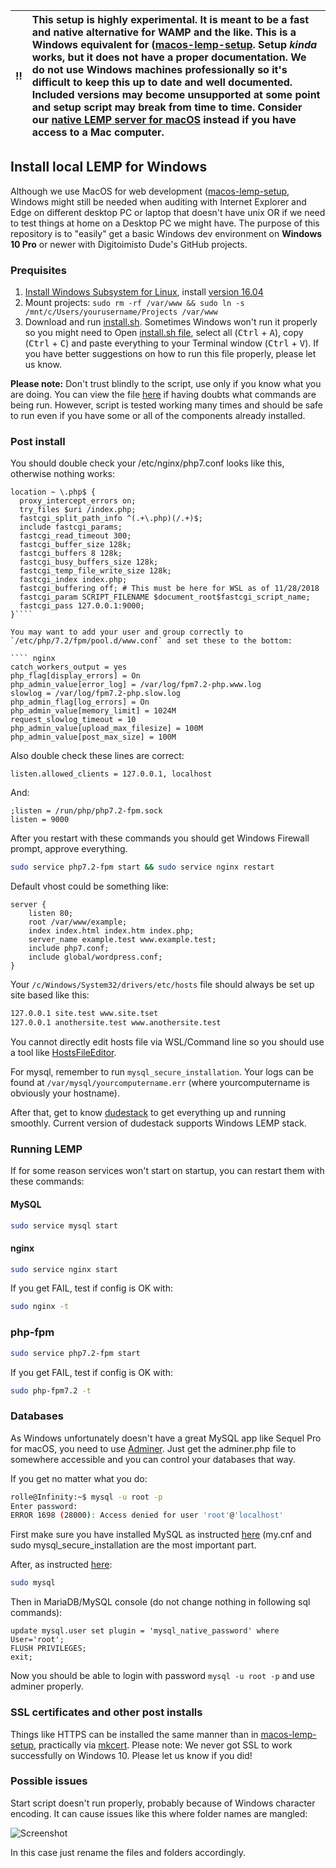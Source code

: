| :bangbang: | **This setup is highly experimental. It is meant to be a fast and native alternative for WAMP and the like. This is a Windows equivalent for ([macos-lemp-setup](https://github.com/digitoimistodude/macos-lemp-setup). Setup *kinda* works, but it does not have a proper documentation. We do not use Windows machines professionally so it's difficult to keep this up to date and well documented. Included versions may become unsupported at some point and setup script may break from time to time. Consider our [native LEMP server for macOS](https://github.com/digitoimistodude/macos-lemp-setup) instead if you have access to a Mac computer.**  |
|:------------:|:------------------------------------------------------------------------------------------------------------------------------------------------------------------------|


## Install local LEMP for Windows

Although we use MacOS for web development ([macos-lemp-setup](https://github.com/digitoimistodude/macos-lemp-setup), Windows might still be needed when auditing with Internet Explorer and Edge on different desktop PC or laptop that doesn't have unix OR if we need to test things at home on a Desktop PC we might have. The purpose of this repository is to "easily" get a basic Windows dev environment on **Windows 10 Pro** or newer with Digitoimisto Dude's GitHub projects.

### Prequisites 

1. [Install Windows Subsystem for Linux](https://docs.microsoft.com/en-us/windows/wsl/install-win10), install [version 16.04](https://gist.github.com/xynova/87beae35688476efb2ee290d3926f5bb)
2. Mount projects: `sudo rm -rf /var/www && sudo ln -s /mnt/c/Users/yourusername/Projects /var/www`
3. Download and run [install.sh](https://raw.githubusercontent.com/digitoimistodude/windows-lemp-setup/master/install.sh). Sometimes Windows won't run it properly so you might need to Open [install.sh file](https://raw.githubusercontent.com/digitoimistodude/windows-lemp-setup/master/install.sh), select all (<kbd>Ctrl</kbd> + <kbd>A</kbd>), copy (<kbd>Ctrl</kbd> + <kbd>C</kbd>) and paste everything to your Terminal window (<kbd>Ctrl</kbd> + <kbd>V</kbd>). If you have better suggestions on how to run this file properly, please let us know.

**Please note:** Don't trust blindly to the script, use only if you know what you are doing. You can view the file [here](https://github.com/digitoimistodude/windows-lemp-setup/blob/master/install.sh) if having doubts what commands are being run. However, script is tested working many times and should be safe to run even if you have some or all of the components already installed.

### Post install

You should double check your /etc/nginx/php7.conf looks like this, otherwise nothing works:

```` nginx
location ~ \.php$ {
  proxy_intercept_errors on;
  try_files $uri /index.php;
  fastcgi_split_path_info ^(.+\.php)(/.+)$;
  include fastcgi_params;
  fastcgi_read_timeout 300;
  fastcgi_buffer_size 128k;
  fastcgi_buffers 8 128k;
  fastcgi_busy_buffers_size 128k;
  fastcgi_temp_file_write_size 128k;
  fastcgi_index index.php;
  fastcgi_buffering off; # This must be here for WSL as of 11/28/2018
  fastcgi_param SCRIPT_FILENAME $document_root$fastcgi_script_name;
  fastcgi_pass 127.0.0.1:9000;
}````

You may want to add your user and group correctly to `/etc/php/7.2/fpm/pool.d/www.conf` and set these to the bottom:

```` nginx
catch_workers_output = yes
php_flag[display_errors] = On
php_admin_value[error_log] = /var/log/fpm7.2-php.www.log 
slowlog = /var/log/fpm7.2-php.slow.log 
php_admin_flag[log_errors] = On
php_admin_value[memory_limit] = 1024M
request_slowlog_timeout = 10
php_admin_value[upload_max_filesize] = 100M
php_admin_value[post_max_size] = 100M
````

Also double check these lines are correct:

```` nginx
listen.allowed_clients = 127.0.0.1, localhost
````

And:

```` nginx
;listen = /run/php/php7.2-fpm.sock
listen = 9000
````

After you restart with these commands you should get Windows Firewall prompt, approve everything.

``` bash
sudo service php7.2-fpm start && sudo service nginx restart
```

Default vhost could be something like:

```` nginx
server {
    listen 80;
    root /var/www/example;
    index index.html index.htm index.php;
    server_name example.test www.example.test;
    include php7.conf;
    include global/wordpress.conf;
}
````

Your `/c/Windows/System32/drivers/etc/hosts` file should always be set up site based like this:

```` bash
127.0.0.1 site.test www.site.tset
127.0.0.1 anothersite.test www.anothersite.test
````

You cannot directly edit hosts file via WSL/Command line so you should use a tool like [HostsFileEditor](https://github.com/scottlerch/HostsFileEditor).

For mysql, remember to run `mysql_secure_installation`. Your logs can be found at `/var/mysql/yourcomputername.err` (where yourcomputername is obviously your hostname).

After that, get to know [dudestack](https://github.com/digitoimistodude/dudestack) to get everything up and running smoothly. Current version of dudestack supports Windows LEMP stack.

### Running LEMP

If for some reason services won't start on startup, you can restart them with these commands:

#### MySQL

``` bash
sudo service mysql start
```

#### nginx

``` bash
sudo service nginx start
```

If you get FAIL, test if config is OK with:

``` bash
sudo nginx -t
```

### php-fpm

``` bash
sudo service php7.2-fpm start
```

If you get FAIL, test if config is OK with:

``` bash
sudo php-fpm7.2 -t
```

### Databases

As Windows unfortunately doesn't have a great MySQL app like Sequel Pro for macOS, you need to use [Adminer](https://www.adminer.org/). Just get the adminer.php file to somewhere accessible and you can control your databases that way.

If you get no matter what you do:

``` bash
rolle@Infinity:~$ mysql -u root -p
Enter password:
ERROR 1698 (28000): Access denied for user 'root'@'localhost'
```

First make sure you have installed MySQL as instructed [here](https://github.com/digitoimistodude/macos-lemp-setup#post-install) (my.cnf and sudo mysql_secure_installation are the most important part.

After, as instructed [here](https://stackoverflow.com/questions/41645309/mysql-error-access-denied-for-user-rootlocalhost):

``` bash
sudo mysql
```

Then in MariaDB/MySQL console (do not change nothing in following sql commands):

```
update mysql.user set plugin = 'mysql_native_password' where User='root';
FLUSH PRIVILEGES;
exit;
```

Now you should be able to login with password `mysql -u root -p` and use adminer properly.

### SSL certificates and other post installs

Things like HTTPS can be installed the same manner than in [macos-lemp-setup](https://github.com/digitoimistodude/macos-lemp-setup#certificates-for-localhost), practically via [mkcert](https://github.com/FiloSottile/mkcert). Please note: We never got SSL to work successfully on Windows 10. Please let us know if you did!

### Possible issues

Start script doesn't run properly, probably because of Windows character encoding. It can cause issues like this where folder names are mangled:

![Screenshot](https://i.imgur.com/aONfnoq.png)

In this case just rename the files and folders accordingly.
